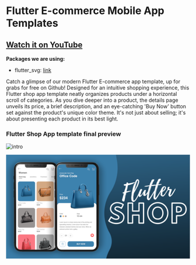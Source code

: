 # Flutter E-commerce Mobile App Templates

## [Watch it on YouTube](https://youtu.be/XBKzpTz65Io)

**Packages we are using:**

- flutter_svg: [link](https://pub.dev/packages/flutter_svg)

Catch a glimpse of our modern Flutter E-commerce app template, up for grabs for free on Github! Designed for an intuitive shopping experience, this Flutter shop app template neatly organizes products under a horizontal scroll of categories. As you dive deeper into a product, the details page unveils its price, a brief description, and an eye-catching 'Buy Now' button set against the product's unique color theme. It's not just about selling; it's about presenting each product in its best light.

### Flutter Shop App template final preview

![intro](intro.gif)

![App UI](/ui.png)
